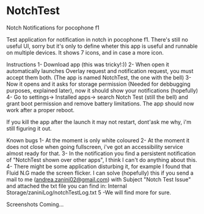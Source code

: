 # NotchTest
Notch Notifications for pocophone f1


Test application for notification in notch in pocophone f1.
There's still no useful UI, sorry but it's only to define wheter this app is useful and runnable on multiple devices.
It shows 7 icons, and in case a more icon.

Instructions
1- Download app (this was tricky!:))
2- When open it automatically launches Overlay request and notification request, you must accept them both. 
(The app is named NotchTest, the one with the bell)
3- Now it opens and it asks for storage permission (Needed for debbugging purposes, explained later), now it should show your notifications (hopefully)
4- Go to settings-> Installed apps-> search Notch Test (still the bell) and grant boot permission and remove battery limitations.
The app should now work after a proper reboot.

If you kill the app after the launch it may not restart, dont'ask me why, i'm still figuring it out.

Known bugs
1- At the moment is only white coloured
2- At the moment it does not close when going fullscreen, i've got an accessibility service almost ready for that.
3- In the notification you find a persistent notification of "NotchTest shown over other apps", I think I can't do anything about this.
4- There might be some application disturbing it, for example I found that Fluid N.G made the screen flicker.
    I can solve (hopefully) this if you send a mail to me (andrea.zanini02@gmail.com) with Subject "Notch Test Issue" and attached the txt file you can find in:
    Internal Storage/zaniniLog/notchTestLog.txt
5 -We will find more for sure.

Screenshots
Coming...

